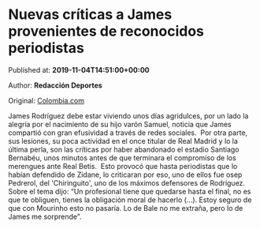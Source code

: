 
# Nuevas críticas a James provenientes de reconocidos periodistas

Published at: **2019-11-04T14:51:00+00:00**

Author: **Redacción Deportes**

Original: [Colombia.com](https://www.colombia.com/futbol/colombianos-en-el-exterior/james-rodriguez-real-madrid-gareth-bale-zinedine-zidane-real-betis-246459)

James Rodríguez debe estar viviendo unos días agridulces, por un lado la alegría por el nacimiento de su hijo varón Samuel, noticia que James compartió con gran efusividad a través de redes sociales. 
Por otra parte, sus lesiones, su poca actividad en el once titular de Real Madrid y lo la última perla, son las críticas por haber abandonado el estadio Santiago Bernabéu, unos minutos antes de que terminara el compromiso de los merengues ante Real Betis. 
Esto provocó que hasta periodistas que lo habían defendido de Zidane, lo criticaran por eso, uno de ellos fue osep Pedrerol, del 'Chiringuito', uno de los máximos defensores de Rodríguez. Sobre el tema dijo: “Un profesional tiene que quedarse hasta el final, no es que te obliguen, tienes la obligación moral de hacerlo (…). Estoy seguro de que con Mourinho esto no pasaría. Lo de Bale no me extraña, pero lo de James me sorprende”.
